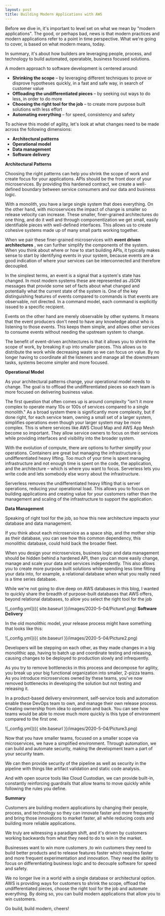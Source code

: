 ```yaml
---
layout: post
title: Building Modern Applications with AWS
---
```


Before we dive in, it&#39;s important to level set on what we mean by &quot;modern applications&quot;. The good, or perhaps bad, news is that modern practices and modern applications refer to a point in time perspective. What we&#39;re going to cover, is based on what modern means, today.

In summary, it&#39;s about how builders are leveraging people, process, and technology to build automated, operatable, business focused solutions.

A modern approach to software development is centered around:

- **Shrinking the scope** – by leveraging different techniques to prove or disprove hypotheses quickly, in a fast and safe way, in search of customer value
- **Offloading the undifferentiated pieces** – by seeking out ways to do less, in order to do more
- **Choosing the right tool for the job** – to create more purpose built solutions with less effort
- **Automating everything** – for speed, consistency and safety

To achieve this model of agility, let&#39;s look at what changes need to be made across the following dimensions:

- **Architectural patterns**
- **Operational model**
- **Data management**
- **Software delivery**

**Architectural Patterns**

Choosing the right patterns can help you shrink the scope of work and create focus for your applications. APIs should be the front door of your microservices. By providing this hardened contract, we create a well-defined boundary between service consumers and our data and business logic.

With a monolith, you have a large single system that does everything. On the other hand, with microservices the impact of change is smaller so release velocity can increase. These smaller, finer-grained architectures do one thing, and do it well and through componentization we get small, easily identifiable pieces with well-defined interfaces. This allows us to create cohesive systems made up of many small parts working together.

When we pair these finer-grained microservices with **event driven architectures** , we can further simplify the components of the system. When you think about where or how to start building APIs, it typically makes sense to start by identifying events in your system, because events are a good indication of where your services can be interconnected and therefore decoupled.

In the simplest terms, an event is a signal that a system&#39;s state has changed. In most modern systems these are represented as JSON messages that provide some set of facts about what changed and potentially what the current state of the system is. One of the key distinguishing features of events compared to commands is that events are observable, not directed. In a command model, each command is explicitly issued to a specific recipient.

Events on the other hand are merely observable by other systems. It means that the event producers don&#39;t need to have any knowledge about who is listening to those events. This keeps them simple, and allows other services to consume events without needing the upstream system to change.

The benefit of event-driven architectures is that it allows you to shrink the scope of work, by breaking it up into smaller pieces. This allows us to distribute the work while decreasing waste so we can focus on value. By no longer having to coordinate all the listeners and manage all the downstream tasks, systems become simpler and more focused.

**Operational Model**

As your architectural patterns change, your operational model needs to change. The goal is to offload the undifferentiated pieces so each team is more focused on delivering business value.

The first question that often comes up is around complexity &quot;isn&#39;t it more complex to operate many 10s or 100s of services compared to a single monolith.&quot; As a broad system there is significantly more complexity, but if done right, for each service team, owning a small set of a larger system, simplifies operations even though your larger system may be more complex. This is where services like AWS Cloud Map and AWS App Mesh become so important. They allow service owners to focus on their services while providing interfaces and visibility into the broader system.

With the evolution of compute, there are options to further simplify your operations. Containers are great but managing the infrastructure is undifferentiated heavy lifting. Too much of your time is spent managing infrastructure and not enough time is spent on the code, the application, and the architecture – which is where you want to focus. Serverless lets you write code and lets somebody else worry about the infrastructure.

Serverless removes the undifferentiated heavy lifting that is server operations, reducing your operational load. This allows you to focus on building applications and creating value for your customers rather than the management and scaling of the infrastructure to support the application.

**Data Management**

Speaking of right tool for the job, so how this new architecture impacts your database and data management.

If you think about each microservice as a space ship, and the mother ship as their database, you can see how this common dependency, this monolithic database, could hold back the broader fleet.

When you design your microservices, business logic and data management should be hidden behind a hardened API, then you can more easily change, manage and scale your data and services independently. This also allows you to create more purpose built solutions while spending less time fitting your data into, for example, a relational database when what you really need is a time series database.

While we&#39;re not going to dive deep on AWS databases in this blog, I wanted to quickly share the breadth of purpose-built databases that AWS offers, beyond relational databases, to allow you select the right tool for the job

![_config.yml]({{ site.baseurl }}/images/2020-5-04/Picture1.png)
**Software Delivery**

In the old monolithic model, your release process might have something that looks like this:

![_config.yml]({{ site.baseurl }}/images/2020-5-04/Picture2.png)

Developers will be stepping on each other, as they made changes in a big monolithic app, having to batch up and coordinate testing and releasing, causing changes to be deployed to production slowly and infrequently.

As you try to remove bottlenecks in this process and decompose for agility, you break up your big functional organization into smaller, 2-pizza teams. As you introduce microservices owned by these teams, you&#39;ve now removed bottlenecks in developing the solution but not testing and releasing it.

In a product-based delivery environment, self-service tools and automation enable these DevOps team to own, and manage their own release process. Creating ownership from idea to operation and back. You can see how teams would be able to move much more quickly is this type of environment compared to the first one.

![_config.yml]({{ site.baseurl }}/images/2020-5-04/Picture3.png)

Now that you have smaller teams, focused on a smaller scope via microservices, we have a simplified environment. Through automation, we can build and automate security, making the development team a part of your security team.

We can then provide security of the pipeline as well as security in the pipeline with things like artifact validation and static code analysis.

And with open source tools like Cloud Custodian, we can provide built-in, constantly reinforcing guardrails that allow teams to move quickly while following the rules you define.

**Summary**

Customers are building modern applications by changing their people, process, and technology so they can innovate faster and more frequently and bring those innovations to market faster, all while reducing costs and building more reliable applications.

We truly are witnessing a paradigm shift, and it's driven by customers working backwards from what they need to do to win in the market.

Businesses want to win more customers ,to win customers they need to build better products and to release features faster which requires faster and more frequent experimentation and innovation. They need the ability to focus on differentiating business logic and to decouple software for speed and safety.

We no longer live in a world with a single database or architectural option. AWS is providing ways for customers to shrink the scope, offload the undifferentiated pieces, choose the right tool for the job and automate everything. By doing so, you can build modern applications that allow you to win customers.

Go build, build modern, cheers!

